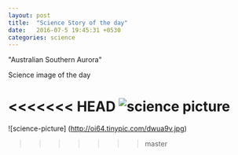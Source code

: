 ```yaml
---
layout: post
title:  "Science Story of the day"
date:   2016-07-5 19:45:31 +0530
categories: science
---
```

"Australian Southern Aurora"

Science image of the day

<<<<<<< HEAD
![science picture](http://oi64.tinypic.com/dwua9v.jpg)
=======
![science-picture] (http://oi64.tinypic.com/dwua9v.jpg)
>>>>>>> master
